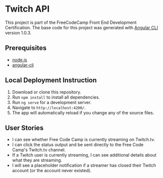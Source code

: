 # Twitch API

This project is part of the FreeCodeCamp Front End Development Certification.
The base code for this project was generated with [Angular CLI](https://github.com/angular/angular-cli) version 1.0.3.

## Prerequisites
- [node.js](https://nodejs.org)
- [angular-cli](https://github.com/angular/angular-cli)

## Local Deployment Instruction
1. Download or clone this repository.
2. Run `npm install` to install all dependencies.
3. Run `ng serve` for a development server.
4. Navigate to `http://localhost:4200/`.
5. The app will automatically reload if you change any of the source files.

## User Stories
- I can see whether Free Code Camp is currently streaming on Twitch.tv.
- I can click the status output and be sent directly to the Free Code Camp's Twitch.tv channel.
- If a Twitch user is currently streaming, I can see additional details about what they are streaming.
- I will see a placeholder notification if a streamer has closed their Twitch account (or the account never existed).